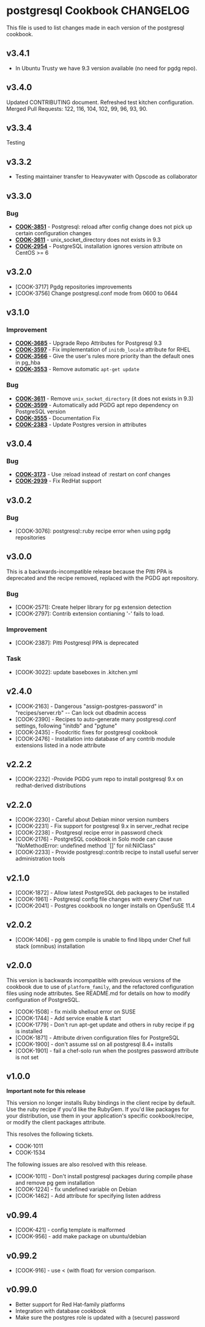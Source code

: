 postgresql Cookbook CHANGELOG
=============================
This file is used to list changes made in each version of the postgresql cookbook.

v3.4.1
------
- In Ubuntu Trusty we have 9.3 version available (no need for pgdg repo).

v3.4.0
------
Updated CONTRIBUTING document.
Refreshed test kitchen configuration.
Merged Pull Requests: 122, 116, 104, 102, 99, 96, 93, 90.

v3.3.4
------
Testing


v3.3.2
------
- Testing maintainer transfer to Heavywater with Opscode as collaborator


v3.3.0
------
### Bug
- **[COOK-3851](https://tickets.opscode.com/browse/COOK-3851)** - Postgresql: reload after config change does not pick up certain configuration changes
- **[COOK-3611](https://tickets.opscode.com/browse/COOK-3611)** - unix_socket_directory does not exists in 9.3
- **[COOK-2954](https://tickets.opscode.com/browse/COOK-2954)** - PostgreSQL installation ignores version attribute on CentOS >= 6


v3.2.0
------
- [COOK-3717] Pgdg repositories improvements
- [COOK-3756] Change postgresql.conf mode from 0600 to 0644


v3.1.0
------
### Improvement
- **[COOK-3685](https://tickets.opscode.com/browse/COOK-3685)** - Upgrade Repo Attributes for Postgresql 9.3
- **[COOK-3597](https://tickets.opscode.com/browse/COOK-3597)** - Fix implementation of `initdb_locale` attribute for RHEL
- **[COOK-3566](https://tickets.opscode.com/browse/COOK-3566)** - Give the user's rules more priority than the default ones in pg_hba
- **[COOK-3553](https://tickets.opscode.com/browse/COOK-3553)** - Remove automatic `apt-get update`

### Bug
- **[COOK-3611](https://tickets.opscode.com/browse/COOK-3611)** - Remove `unix_socket_directory` (it does not exists in 9.3)
- **[COOK-3599](https://tickets.opscode.com/browse/COOK-3599)** - Automatically add PGDG apt repo dependency on PostgreSQL version
- **[COOK-3555](https://tickets.opscode.com/browse/COOK-3555)** - Documentation Fix
- **[COOK-2383](https://tickets.opscode.com/browse/COOK-2383)** - Update Postgres version in attributes


v3.0.4
------
### Bug
- **[COOK-3173](https://tickets.opscode.com/browse/COOK-3173)** - Use :reload instead of :restart on conf changes
- **[COOK-2939](https://tickets.opscode.com/browse/COOK-2939)** - Fix RedHat support

v3.0.2
------
### Bug
- [COOK-3076]: postgresql::ruby recipe error when using pgdg repositories

v3.0.0
------
This is a backwards-incompatible release because the Pitti PPA is deprecated and the recipe removed, replaced with the PGDG apt repository.

### Bug
- [COOK-2571]: Create helper library for pg extension detection
- [COOK-2797]: Contrib extension contianing '-' fails to load.

### Improvement
- [COOK-2387]: Pitti Postgresql PPA is deprecated

### Task
- [COOK-3022]: update baseboxes in .kitchen.yml

v2.4.0
------
- [COOK-2163] - Dangerous "assign-postgres-password" in "recipes/server.rb" -- Can lock out dbadmin access
- [COOK-2390] - Recipes to auto-generate many postgresql.conf settings, following "initdb" and "pgtune"
- [COOK-2435] - Foodcritic fixes for postgresql cookbook
- [COOK-2476] - Installation into database of any contrib module extensions listed in a node attribute

v2.2.2
------
- [COOK-2232] -Provide PGDG yum repo to install postgresql 9.x on
  redhat-derived distributions

v2.2.0
------
- [COOK-2230] - Careful about Debian minor version numbers
- [COOK-2231] - Fix support for postgresql 9.x in server_redhat recipe
- [COOK-2238] - Postgresql recipe error in password check
- [COOK-2176] - PostgreSQL cookbook in Solo mode can cause "NoMethodError: undefined method `[]' for nil:NilClass"
- [COOK-2233] - Provide postgresql::contrib recipe to install useful server administration tools

v2.1.0
------
- [COOK-1872] - Allow latest PostgreSQL deb packages to be installed
- [COOK-1961] - Postgresql config file changes with every Chef run
- [COOK-2041] - Postgres cookbook no longer installs on OpenSuSE 11.4

v2.0.2
------
- [COOK-1406] - pg gem compile is unable to find libpq under Chef full stack (omnibus) installation

v2.0.0
------
This version is backwards incompatible with previous versions of the cookbook due to use of `platform_family`, and the refactored configuration files using node attributes. See README.md for details on how to modify configuration of PostgreSQL.

- [COOK-1508] - fix mixlib shellout error on SUSE
- [COOK-1744] - Add service enable & start
- [COOK-1779] - Don't run apt-get update and others in ruby recipe if pg is installed
- [COOK-1871] - Attribute driven configuration files for PostgreSQL
- [COOK-1900] - don't assume ssl on all postgresql 8.4+ installs
- [COOK-1901] - fail a chef-solo run when the postgres password
  attribute is not set

v1.0.0
------
**Important note for this release**

This version no longer installs Ruby bindings in the client recipe by default. Use the ruby recipe if you'd like the RubyGem. If you'd like packages for your distribution, use them in your application's specific cookbook/recipe, or modify the client packages attribute.

This resolves the following tickets.

- COOK-1011
- COOK-1534

The following issues are also resolved with this release.

- [COOK-1011] - Don't install postgresql packages during compile phase and remove pg gem installation
- [COOK-1224] - fix undefined variable on Debian
- [COOK-1462] - Add attribute for specifying listen address

v0.99.4
------
- [COOK-421] - config template is malformed
- [COOK-956] - add make package on ubuntu/debian

v0.99.2
------
- [COOK-916] - use < (with float) for version comparison.

v0.99.0
------
- Better support for Red Hat-family platforms
- Integration with database cookbook
- Make sure the postgres role is updated with a (secure) password
